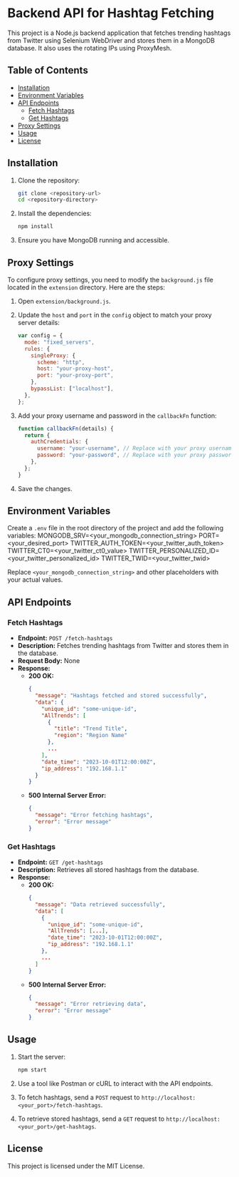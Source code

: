 # Backend API for Hashtag Fetching

This project is a Node.js backend application that fetches trending hashtags from Twitter using Selenium WebDriver and stores them in a MongoDB database. It also uses the rotating IPs using ProxyMesh.

## Table of Contents

- [Installation](#installation)
- [Environment Variables](#environment-variables)
- [API Endpoints](#api-endpoints)
  - [Fetch Hashtags](#fetch-hashtags)
  - [Get Hashtags](#get-hashtags)
- [Proxy Settings](#proxy-settings)
- [Usage](#usage)
- [License](#license)

## Installation

1. Clone the repository:

   ```bash
   git clone <repository-url>
   cd <repository-directory>
   ```

2. Install the dependencies:

   ```bash
   npm install
   ```

3. Ensure you have MongoDB running and accessible.

## Proxy Settings

To configure proxy settings, you need to modify the `background.js` file located in the `extension` directory. Here are the steps:

1. Open `extension/background.js`.
2. Update the `host` and `port` in the `config` object to match your proxy server details:

   ```javascript
   var config = {
     mode: "fixed_servers",
     rules: {
       singleProxy: {
         scheme: "http",
         host: "your-proxy-host",
         port: "your-proxy-port",
       },
       bypassList: ["localhost"],
     },
   };
   ```

3. Add your proxy username and password in the `callbackFn` function:

   ```javascript
   function callbackFn(details) {
     return {
       authCredentials: {
         username: "your-username", // Replace with your proxy username
         password: "your-password", // Replace with your proxy password
       },
     };
   }
   ```

4. Save the changes.

## Environment Variables

Create a `.env` file in the root directory of the project and add the following variables:
MONGODB_SRV=<your_mongodb_connection_string>
PORT=<your_desired_port>
TWITTER_AUTH_TOKEN=<your_twitter_auth_token>
TWITTER_CT0=<your_twitter_ct0_value>
TWITTER_PERSONALIZED_ID=<your_twitter_personalized_id>
TWITTER_TWID=<your_twitter_twid>

Replace `<your_mongodb_connection_string>` and other placeholders with your actual values.

## API Endpoints

### Fetch Hashtags

- **Endpoint:** `POST /fetch-hashtags`
- **Description:** Fetches trending hashtags from Twitter and stores them in the database.
- **Request Body:** None
- **Response:**
  - **200 OK:**
    ```json
    {
      "message": "Hashtags fetched and stored successfully",
      "data": {
        "unique_id": "some-unique-id",
        "AllTrends": [
          {
            "title": "Trend Title",
            "region": "Region Name"
          },
          ...
        ],
        "date_time": "2023-10-01T12:00:00Z",
        "ip_address": "192.168.1.1"
      }
    }
    ```
  - **500 Internal Server Error:**
    ```json
    {
      "message": "Error fetching hashtags",
      "error": "Error message"
    }
    ```

### Get Hashtags

- **Endpoint:** `GET /get-hashtags`
- **Description:** Retrieves all stored hashtags from the database.
- **Response:**
  - **200 OK:**
    ```json
    {
      "message": "Data retrieved successfully",
      "data": [
        {
          "unique_id": "some-unique-id",
          "AllTrends": [...],
          "date_time": "2023-10-01T12:00:00Z",
          "ip_address": "192.168.1.1"
        },
        ...
      ]
    }
    ```
  - **500 Internal Server Error:**
    ```json
    {
      "message": "Error retrieving data",
      "error": "Error message"
    }
    ```

## Usage

1. Start the server:

   ```bash
   npm start
   ```

2. Use a tool like Postman or cURL to interact with the API endpoints.

3. To fetch hashtags, send a `POST` request to `http://localhost:<your_port>/fetch-hashtags`.

4. To retrieve stored hashtags, send a `GET` request to `http://localhost:<your_port>/get-hashtags`.

## License

This project is licensed under the MIT License.
